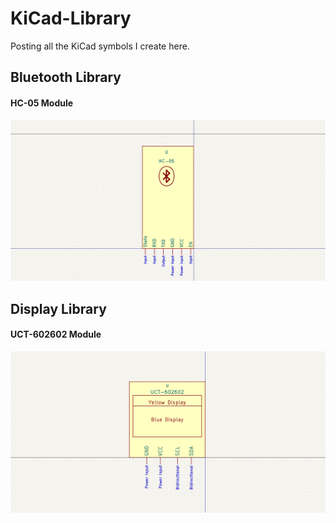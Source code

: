# KiCad-Library
Posting all the KiCad symbols I create here.

<h2>Bluetooth Library</h2>
<h4>HC-05 Module</h4>
<img src="HC-05.png">

<h2>Display Library</h2>
<h4>UCT-602602 Module</h4>
<img src="UCT-602602.png">

